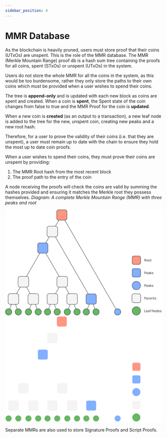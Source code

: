 ```yaml
---
sidebar_position: 4
---
```


# MMR Database

As the blockchain is heavily pruned, users must store proof that their coins (UTxOs) are unspent. This is the role of the MMR database. The MMR (Merkle Mountain Range) proof db is a hash sum tree containing the proofs for all coins, spent (STxOs) or unspent (UTxOs) in the system.

Users do not store the whole MMR for all the coins in the system, as this would be too burdensome, rather they only store the paths to their own coins which must be provided when a user wishes to spend their coins.

The tree is **append-only** and is updated with each new block as coins are spent and created. When a coin is **spent**, the Spent state of the coin changes from false to true and the MMR Proof for the coin is **updated**.

When a new coin is **created** (as an output to a transaction), a new leaf node is added to the tree for the new, unspent coin, creating new peaks and a new root hash.

Therefore, for a user to prove the validity of their coins (i.e. that they are unspent), a user must remain up to date with the chain to ensure they hold the most up to date coin proofs.

When a user wishes to spend their coins, they must prove their coins are unspent by providing:

1. The MMR Root hash from the most recent block
2. The proof path to the entry of the coin 

A node receiving the proofs will check the coins are valid by summing the hashes provided and ensuring it matches the Merkle root they possess themselves.
*Diagram: A complete Merkle Mountain Range (MMR) with three peaks and root*

![Minima](/img/learn/mMRDatabaseLm.svg#gh-light-mode-only)![Minima](/img/learn/mMRDatabaseDm.svg#gh-dark-mode-only)

Separate MMRs are also used to store Signature Proofs and Script Proofs.
